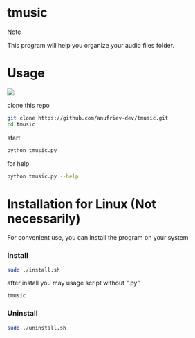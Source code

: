 # tmusic

> [!NOTE]
>
> This program will help you organize your audio files folder.

# Usage

<img src="./docs/info-tmusic.gif">

clone this repo

``` sh
git clone https://github.com/anufriev-dev/tmusic.git
cd tmusic
```

start

```sh
python tmusic.py
```

for help

```sh
python tmusic.py --help
```


# Installation for Linux (Not necessarily)

For convenient use, you can install the program on your system


### Install
``` sh
sudo ./install.sh
```
after install you may usage script without ".py"

```sh
tmusic
```

### Uninstall

``` sh
sudo ./uninstall.sh
```
